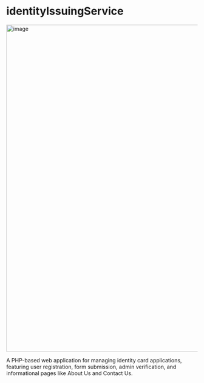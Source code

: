 # identityIssuingService
<img width="1902" height="862" alt="image" src="https://github.com/user-attachments/assets/3f657c12-4aa1-47e9-a834-d9612da8db2a" />

A PHP-based web application for managing identity card applications, featuring user registration, form submission, admin verification, and informational pages like About Us and Contact Us.
